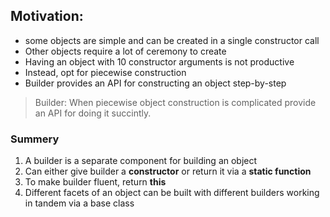 ## Motivation:
- some objects are simple and can be created in a single constructor call
- Other objects require a lot of ceremony to create
- Having an object with 10 constructor arguments is not productive
- Instead, opt for piecewise construction
- Builder provides an API for constructing an object step-by-step

>Builder: When piecewise object construction is complicated provide an API for doing it succintly.

### Summery
1. A builder is a separate component for building an object
2. Can either give builder a **constructor** or return it via a **static function**
3. To make builder fluent, return **this**
4. Different facets of an object can be built with different builders working in tandem via a base class